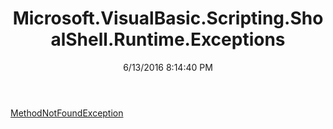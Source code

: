 ﻿---
title: Microsoft.VisualBasic.Scripting.ShoalShell.Runtime.Exceptions
date: 6/13/2016 8:14:40 PM
---

[MethodNotFoundException](T-Microsoft.VisualBasic.Scripting.ShoalShell.Runtime.Exceptions.MethodNotFoundException.html)

